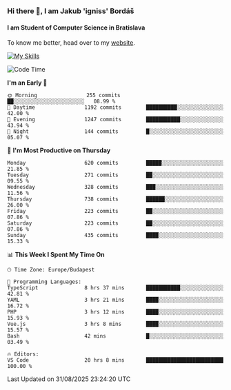 ### Hi there 👋, I am Jakub 'igniss' Bordáš

#### I am Student of Computer Science in Bratislava
To know me better, head over to my [website](https://bordas.sk).

[![My Skills](https://skillicons.dev/icons?i=js,typescript,html,css,figma,svelte,vue,next,postgresql,nest,express,nodejs)](https://bordas.sk)


<!--START_SECTION:waka-->
![Code Time](http://img.shields.io/badge/Code%20Time-2%2C083%20hrs%207%20mins-blue)

**I'm an Early 🐤** 

```text
🌞 Morning                255 commits         ██░░░░░░░░░░░░░░░░░░░░░░░   08.99 % 
🌆 Daytime                1192 commits        ██████████░░░░░░░░░░░░░░░   42.00 % 
🌃 Evening                1247 commits        ███████████░░░░░░░░░░░░░░   43.94 % 
🌙 Night                  144 commits         █░░░░░░░░░░░░░░░░░░░░░░░░   05.07 % 
```
📅 **I'm Most Productive on Thursday** 

```text
Monday                   620 commits         █████░░░░░░░░░░░░░░░░░░░░   21.85 % 
Tuesday                  271 commits         ██░░░░░░░░░░░░░░░░░░░░░░░   09.55 % 
Wednesday                328 commits         ███░░░░░░░░░░░░░░░░░░░░░░   11.56 % 
Thursday                 738 commits         ██████░░░░░░░░░░░░░░░░░░░   26.00 % 
Friday                   223 commits         ██░░░░░░░░░░░░░░░░░░░░░░░   07.86 % 
Saturday                 223 commits         ██░░░░░░░░░░░░░░░░░░░░░░░   07.86 % 
Sunday                   435 commits         ████░░░░░░░░░░░░░░░░░░░░░   15.33 % 
```


📊 **This Week I Spent My Time On** 

```text
🕑︎ Time Zone: Europe/Budapest

💬 Programming Languages: 
TypeScript               8 hrs 37 mins       ███████████░░░░░░░░░░░░░░   42.81 % 
YAML                     3 hrs 21 mins       ████░░░░░░░░░░░░░░░░░░░░░   16.72 % 
PHP                      3 hrs 12 mins       ████░░░░░░░░░░░░░░░░░░░░░   15.93 % 
Vue.js                   3 hrs 8 mins        ████░░░░░░░░░░░░░░░░░░░░░   15.57 % 
Bash                     42 mins             █░░░░░░░░░░░░░░░░░░░░░░░░   03.49 % 

🔥 Editors: 
VS Code                  20 hrs 8 mins       █████████████████████████   100.00 % 
```


 Last Updated on 31/08/2025 23:24:20 UTC
<!--END_SECTION:waka-->

